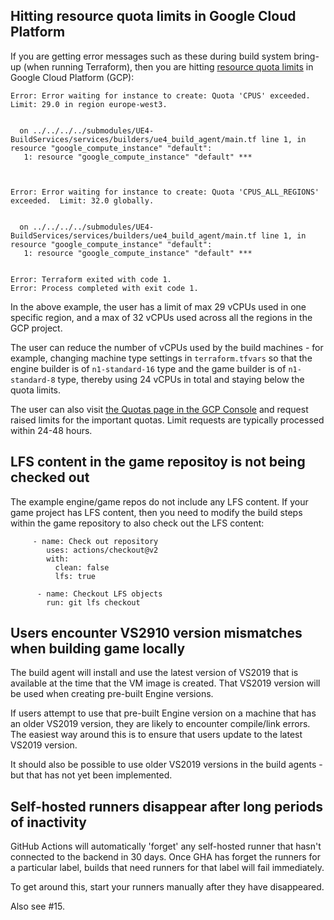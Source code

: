 ## Hitting resource quota limits in Google Cloud Platform

If you are getting error messages such as these during build system bring-up (when running Terraform), then
you are hitting [resource quota limits](https://cloud.google.com/compute/quotas) in Google Cloud Platform (GCP):

```
Error: Error waiting for instance to create: Quota 'CPUS' exceeded.  Limit: 29.0 in region europe-west3.


  on ../../../../submodules/UE4-BuildServices/services/builders/ue4_build_agent/main.tf line 1, in resource "google_compute_instance" "default":
   1: resource "google_compute_instance" "default" ***



Error: Error waiting for instance to create: Quota 'CPUS_ALL_REGIONS' exceeded.  Limit: 32.0 globally.


  on ../../../../submodules/UE4-BuildServices/services/builders/ue4_build_agent/main.tf line 1, in resource "google_compute_instance" "default":
   1: resource "google_compute_instance" "default" ***


Error: Terraform exited with code 1.
Error: Process completed with exit code 1.
```

In the above example, the user has a limit of max 29 vCPUs used in one specific region, and a max of 32 vCPUs used across all the regions in the GCP project.

The user can reduce the number of vCPUs used by the build machines - for example, changing machine type settings in `terraform.tfvars` so that the engine builder is of `n1-standard-16` type and the game builder is of `n1-standard-8` type, thereby using 24 vCPUs in total and staying below the quota limits.

The user can also visit [the Quotas page in the GCP Console](https://console.cloud.google.com/iam-admin/quotas) and request raised limits for the important quotas. Limit requests are typically processed within 24-48 hours.

## LFS content in the game repositoy is not being checked out

The example engine/game repos do not include any LFS content. If your game project has LFS content, then you need to modify the build steps within the game repository to also check out the LFS content:

```
     - name: Check out repository
        uses: actions/checkout@v2
        with:
          clean: false
          lfs: true

      - name: Checkout LFS objects
        run: git lfs checkout

```

## Users encounter VS2910 version mismatches when building game locally

The build agent will install and use the latest version of VS2019 that is available at the time that the VM image is created. That VS2019 version will be used when creating pre-built Engine versions.

If users attempt to use that pre-built Engine version on a machine that has an older VS2019 version, they are likely to encounter compile/link errors. The easiest way around this is to ensure that users update to the latest VS2019 version.

It should also be possible to use older VS2019 versions in the build agents - but that has not yet been implemented.

## Self-hosted runners disappear after long periods of inactivity

GitHub Actions will automatically 'forget' any self-hosted runner that hasn't connected to the backend in 30 days. Once GHA has forget the runners for a particular label, builds that need runners for that label will fail immediately.

To get around this, start your runners manually after they have disappeared.

Also see #15.

